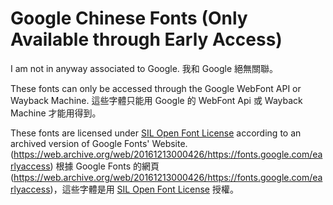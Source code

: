 # Google Chinese Fonts (Only Available through Early Access)
I am not in anyway associated to Google.
我和 Google 絕無關聯。

These fonts can only be accessed through the Google WebFont API or Wayback Machine.
這些字體只能用 Google 的 WebFont Api 或 Wayback Machine 才能用得到。


These fonts are licensed under [SIL Open Font License](http://fonts.gstatic.com/ea/cwtexfangsong/v3/OFL.txt) according to an archived version of Google Fonts' Website. (https://web.archive.org/web/20161213000426/https://fonts.google.com/earlyaccess)
根據 Google Fonts 的網頁 (https://web.archive.org/web/20161213000426/https://fonts.google.com/earlyaccess)，這些字體是用 [SIL Open Font License](http://fonts.gstatic.com/ea/cwtexfangsong/v3/OFL.txt) 授權。
